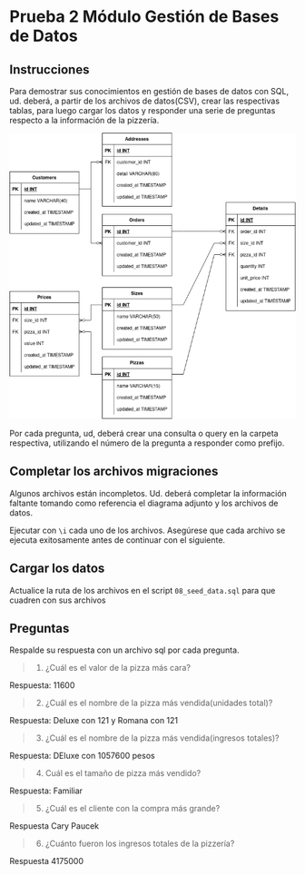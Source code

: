 # Prueba 2 Módulo Gestión de Bases de Datos

## Instrucciones
Para demostrar sus conocimientos en gestión de bases de datos con SQL, ud. deberá, a partir de los archivos de datos(CSV),
crear las respectivas tablas, para luego cargar los datos y responder una serie de preguntas respecto a la información de la pizzería.

![Diagrama de Base de datos](/ERD.png)

Por cada pregunta, ud, deberá crear una consulta o query en la carpeta respectiva, utilizando el número de la pregunta a responder como prefijo.

## Completar los archivos migraciones

Algunos archivos están incompletos. Ud. deberá completar la información faltante tomando como referencia el diagrama adjunto y los archivos de datos.

Ejecutar con `\i` cada uno de los archivos. Asegúrese que cada archivo se ejecuta exitosamente antes de continuar con el siguiente.


## Cargar los datos

Actualice la ruta de los archivos en el script `08_seed_data.sql` para que cuadren con sus archivos

## Preguntas

Respalde su respuesta con un archivo sql por cada pregunta.

> 1. ¿Cuál es el valor de la pizza más cara?

Respuesta: 11600

> 2. ¿Cuál es el nombre de la pizza más vendida(unidades total)?

Respuesta: Deluxe con 121 y Romana con 121

> 3. ¿Cuál es el nombre de la pizza más vendida(ingresos totales)?

Respuesta: DEluxe con 1057600 pesos

> 4. Cuál es el tamaño de pizza más vendido?

Respuesta: Familiar

> 5. ¿Cuál es el cliente con la compra más grande?

Respuesta Cary Paucek

> 6. ¿Cuánto fueron los ingresos totales de la pizzería?

Respuesta
4175000
